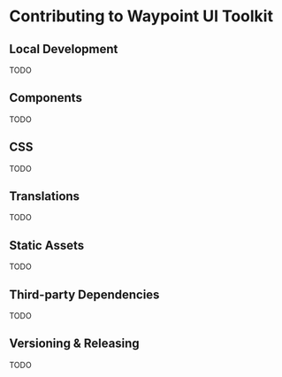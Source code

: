 # Contributing to Waypoint UI Toolkit

## Local Development

TODO

## Components

TODO

## CSS

TODO

## Translations

TODO

## Static Assets

TODO

## Third-party Dependencies

TODO

## Versioning & Releasing

TODO

